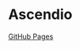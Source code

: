 # Ascendio
[GitHub Pages](//_posts/2024-07-29-Mastering-Inventory-Analysis-for-Small-Businesses-Safety-Stock,-Demand,-Planning-and-Optimization-with-Python.md)
